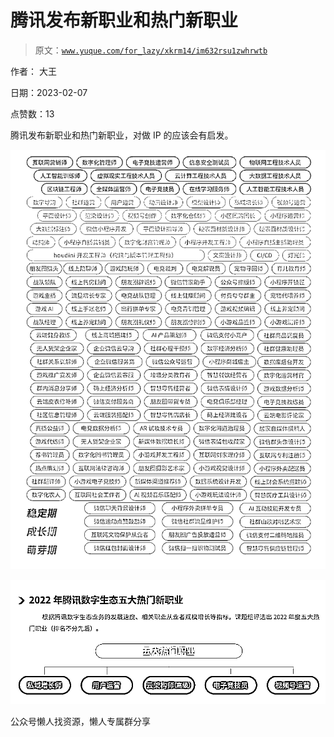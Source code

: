 # 腾讯发布新职业和热门新职业

> 原文：[`www.yuque.com/for_lazy/xkrm14/im632rsu1zwhrwtb`](https://www.yuque.com/for_lazy/xkrm14/im632rsu1zwhrwtb)



作者： 大王



日期：2023-02-07



点赞数：13



腾讯发布新职业和热门新职业，对做 IP 的应该会有启发。



![](img/3bfb20f66752078e0df48e85a08113e0.png)  

![](img/993b61a998ff1bb1e96739e90a27a333.png)  

公众号懒人找资源，懒人专属群分享

</ne-p></ne-p>